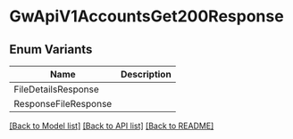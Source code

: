 # GwApiV1AccountsGet200Response

## Enum Variants

| Name | Description |
|---- | -----|
| FileDetailsResponse |  |
| ResponseFileResponse |  |

[[Back to Model list]](../README.md#documentation-for-models) [[Back to API list]](../README.md#documentation-for-api-endpoints) [[Back to README]](../README.md)
